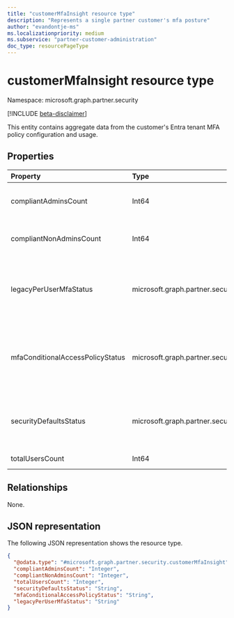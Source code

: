 ```yaml
---
title: "customerMfaInsight resource type"
description: "Represents a single partner customer's mfa posture"
author: "evandontje-ms"
ms.localizationpriority: medium
ms.subservice: "partner-customer-administration"
doc_type: resourcePageType
---
```


# customerMfaInsight resource type

Namespace: microsoft.graph.partner.security

[!INCLUDE [beta-disclaimer](../../includes/beta-disclaimer.md)]

This entity contains aggregate data from the customer's Entra tenant MFA policy configuration and usage. 

## Properties
|Property|Type|Description|
|:---|:---|:---|
|compliantAdminsCount|Int64|The number of admins that are compliant with the MFA requirements|
|compliantNonAdminsCount|Int64|The number of users that are compliant with the MFA requirements|
|legacyPerUserMfaStatus|microsoft.graph.partner.security.policyStatus|The status of per-user mfa to require MFA in the tenant. The possible values are: `enabled`, `disabled`, `unknownFutureValue`.|
|mfaConditionalAccessPolicyStatus|microsoft.graph.partner.security.policyStatus|The status of conditional access policies to require MFA in the tenant. The possible values are: `enabled`, `disabled`, `unknownFutureValue`.|
|securityDefaultsStatus|microsoft.graph.partner.security.policyStatus|The status of security defaults in the tenant. The possible values are: `enabled`, `disabled`, `unknownFutureValue`.|
|totalUsersCount|Int64|The total number of users in the tenant|

## Relationships
None.

## JSON representation
The following JSON representation shows the resource type.
<!-- {
  "blockType": "resource",
  "@odata.type": "microsoft.graph.partner.security.customerMfaInsight"
}
-->
``` json
{
  "@odata.type": "#microsoft.graph.partner.security.customerMfaInsight",
  "compliantAdminsCount": "Integer",
  "compliantNonAdminsCount": "Integer",
  "totalUsersCount": "Integer",
  "securityDefaultsStatus": "String",
  "mfaConditionalAccessPolicyStatus": "String",
  "legacyPerUserMfaStatus": "String"
}
```


